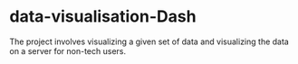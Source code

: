 # data-visualisation-Dash
The project involves visualizing a given set of data and visualizing the data on a server for non-tech users.
